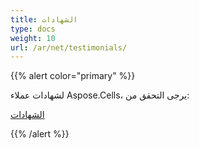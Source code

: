 ```yaml
---
title: الشهادات
type: docs
weight: 10
url: /ar/net/testimonials/
---
```


{{% alert color="primary" %}}

لشهادات عملاء Aspose.Cells، يرجى التحقق من:

[الشهادات](https://downloads.aspose.com/corporate/case-studies/aspose.cells/)

{{% /alert %}}
